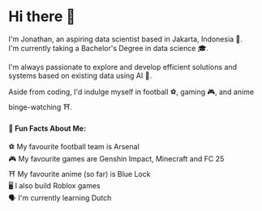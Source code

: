 # Hi there 👋

I'm Jonathan, an aspiring data scientist based in Jakarta, Indonesia 📍.<br>
I'm currently taking a Bachelor's Degree in data science 🎓.

I'm always passionate to explore and develop efficient solutions and systems based on existing data using AI 🚀.

Aside from coding, I'd indulge myself in football ⚽, gaming 🎮, and anime binge-watching ⛩️.

#### 📝 Fun Facts About Me:
⚽ My favourite football team is Arsenal<br>
🎮 My favourite games are Genshin Impact, Minecraft and FC 25<br>
⛩️ My favourite anime (so far) is Blue Lock<br>
🖥️ I also build Roblox games<br>
🗣️ I'm currently learning Dutch<br>

